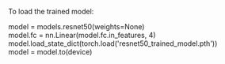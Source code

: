 To load the trained model:

model = models.resnet50(weights=None)  
model.fc = nn.Linear(model.fc.in_features, 4)  
model.load_state_dict(torch.load('resnet50_trained_model.pth'))  
model = model.to(device)  